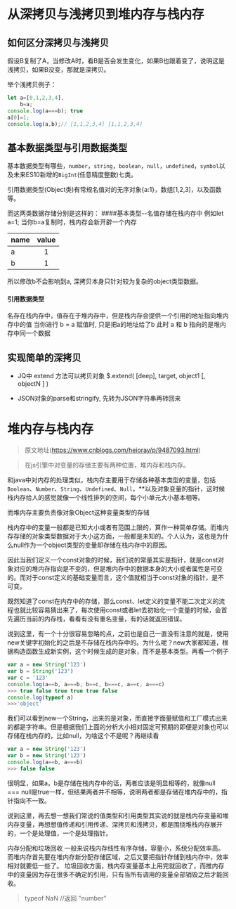 # 从深拷贝与浅拷贝到堆内存与栈内存

## 如何区分深拷贝与浅拷贝
假设B复制了A，当修改A时，看B是否会发生变化，如果B也跟着变了，说明这是浅拷贝，如果B没变，那就是深拷贝。


举个浅拷贝例子：
```JavaScript
let a=[0,1,2,3,4],
    b=a;
console.log(a===b); true
a[0]=1;
console.log(a,b);// [1,1,2,3,4] [1,1,2,3,4]
```
## 基本数据类型与引用数据类型
基本数据类型有哪些，`number`，`string`，`boolean`，`null`，`undefined`，`symbol`以及未来ES10新增的`BigInt`(任意精度整数)七类。

引用数据类型(Object类)有常规名值对的无序对象{a:1}，数组[1,2,3]，以及函数等。

而这两类数据存储分别是这样的：
####基本类型--名值存储在栈内存中
例如let a=1;
当你b=a复制时，栈内存会新开辟一个内存

|name|value|
|:-|:-:|
|a|1|
|b|1|
所以修改b不会影响到a, 深拷贝本身只针对较为复杂的object类型数据。
#### 引用数据类型
名存在栈内存中，值存在于堆内存中，但是栈内存会提供一个引用的地址指向堆内存中的值
当你进行 b = a 赋值时, 只是把a的地址给了b 此时 a 和 b 指向的是堆内存中同一个数据

## 实现简单的深拷贝

+ JQ中 extend 方法可以拷贝对象 $.extend( [deep], target, object1 [, objectN ] )

+ JSON对象的parse和stringify, 先转为JSON字符串再转回来


# 堆内存与栈内存
>原文地址(https://www.cnblogs.com/heioray/p/9487093.html)

>在js引擎中对变量的存储主要有两种位置，堆内存和栈内存。

和java中对内存的处理类似，栈内存主要用于存储各种基本类型的变量，包括`Boolean`、`Number`、`String`、`Undefined`、`Null`，**以及对象变量的指针，这时候栈内存给人的感觉就像一个线性排列的空间，每个小单元大小基本相等。

而堆内存主要负责像对象Object这种变量类型的存储


栈内存中的变量一般都是已知大小或者有范围上限的，算作一种简单存储。而堆内存存储的对象类型数据对于大小这方面，一般都是未知的。个人认为，这也是为什么null作为一个object类型的变量却存储在栈内存中的原因。

因此当我们定义一个const对象的时候，我们说的常量其实是指针，就是const对象对应的堆内存指向是不变的，但是堆内存中的数据本身的大小或者属性是可变的。而对于const定义的基础变量而言，这个值就相当于const对象的指针，是不可变。

既然知道了const在内存中的存储，那么const、let定义的变量不能二次定义的流程也就比较容易猜出来了，每次使用const或者let去初始化一个变量的时候，会首先遍历当前的内存栈，看看有没有重名变量，有的话就返回错误。

说到这里，有一个十分很容易忽略的点，之前也是自己一直没有注意的就是，使用new关键字初始化的之后是不存储在栈内存中的。为什么呢？new大家都知道，根据构造函数生成新实例，这个时候生成的是对象，而不是基本类型。再看一个例子

```JavaScript
var a = new String('123')
var b = String('123')
var c = '123'
console.log(a==b, a===b, b==c, b===c, a==c, a===c)	
>>> true false true true true false
console.log(typeof a)
>>>'object'
```
我们可以看到new一个String，出来的是对象，而直接字面量赋值和工厂模式出来的都是字符串。但是根据我们上面的分析大小相对固定可预期的即便是对象也可以存储在栈内存的，比如null，为啥这个不是呢？再继续看
```JavaScript
var a = new String('123')
var b = new String('123')
console.log(a==b, a===b)
>>> false false
```
很明显，如果a，b是存储在栈内存中的话，两者应该是明显相等的，就像null === null是true一样，但结果两者并不相等，说明两者都是存储在堆内存中的，指针指向不一致。

说到这里，再去想一想我们常说的值类型和引用类型其实说的就是栈内存变量和堆内存变量，再想想值传递和引用传递、深拷贝和浅拷贝，都是围绕堆栈内存展开的，一个是处理值，一个是处理指针。

内存分配和垃圾回收
一般来说栈内存线性有序存储，容量小，系统分配效率高。而堆内存首先要在堆内存新分配存储区域，之后又要把指针存储到栈内存中，效率相对就要低一些了。
垃圾回收方面，栈内存变量基本上用完就回收了，而推内存中的变量因为存在很多不确定的引用，只有当所有调用的变量全部销毁之后才能回收。

>typeof NaN //返回 "number"

